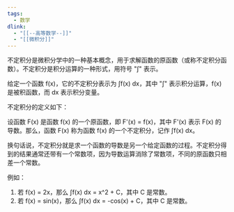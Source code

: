```yaml
---
tags: 
  - 数学
dlink:
  - "[[--高等数学--]]"
  - "[[微积分]]"
---
```

不定积分是微积分学中的一种基本概念，用于求解函数的原函数（或称不定积分函数）。不定积分是积分运算的一种形式，用符号 "∫" 表示。

给定一个函数 f(x)，它的不定积分表示为 ∫f(x) dx，其中 "∫" 表示积分运算，f(x) 是被积函数，而 dx 表示积分变量。

不定积分的定义如下：

设函数 F(x) 是函数 f(x) 的一个原函数，即 F'(x) = f(x)，其中 F'(x) 表示 F(x) 的导数。那么，函数 F(x) 称为函数 f(x) 的一个不定积分，记作 ∫f(x) dx。

换句话说，不定积分就是求一个函数的导数是另一个给定函数的过程。不定积分得到的结果通常还带有一个常数项，因为导数运算消除了常数项，不同的原函数只相差一个常数。

例如：

1. 若 f(x) = 2x，那么 ∫f(x) dx = x^2 + C，其中 C 是常数。
2. 若 f(x) = sin(x)，那么 ∫f(x) dx = -cos(x) + C，其中 C 是常数。